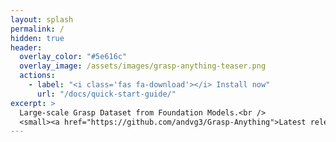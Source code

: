 ```yaml
---
layout: splash
permalink: /
hidden: true
header:
  overlay_color: "#5e616c"
  overlay_image: /assets/images/grasp-anything-teaser.png
  actions:
    - label: "<i class='fas fa-download'></i> Install now"
      url: "/docs/quick-start-guide/"
excerpt: >
  Large-scale Grasp Dataset from Foundation Models.<br />
  <small><a href="https://github.com/andvg3/Grasp-Anything">Latest release (TBD)</a></small>
---
```

